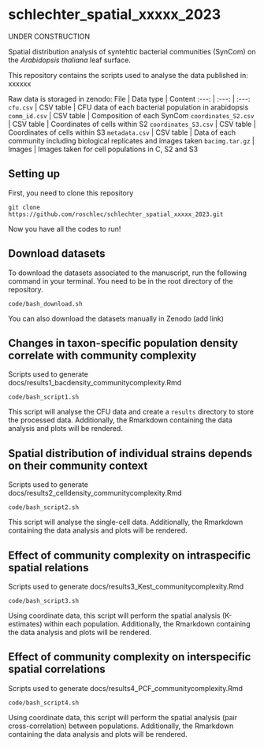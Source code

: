 # schlechter_spatial_xxxxx_2023

UNDER CONSTRUCTION

Spatial distribution analysis of syntehtic bacterial communities (SynCom) on the _Arabidopsis thaliana_ leaf surface.

This repository contains the scripts used to analyse the data published in: xxxxxx 

Raw data is storaged in zenodo:
File | Data type | Content
:---: | :---: | :---:
`cfu.csv` | CSV table | CFU data of each bacterial population in arabidopsis
`comm_id.csv` | CSV table | Composition of each SynCom
`coordinates_S2.csv` | CSV table | Coordinates of cells within S2
`coordinates_S3.csv` | CSV table | Coordinates of cells within S3
`metadata.csv` | CSV table | Data of each community including biological replicates and images taken
`bacimg.tar.gz` | Images | Images taken for cell populations in C, S2 and S3

## Setting up 
First, you need to clone this repository
```
git clone https://github.com/roschlec/schlechter_spatial_xxxxx_2023.git
```
Now you have all the codes to run!

## Download datasets
To download the datasets associated to the manuscript, run the following command in your terminal. You need to be in the root directory of the repository.

```
code/bash_download.sh
```

You can also download the datasets manually in Zenodo (add link)

## Changes in taxon-specific population density correlate with community complexity
Scripts used to generate docs/results1_bacdensity_communitycomplexity.Rmd
```
code/bash_script1.sh
```
This script will analyse the CFU data and create a `results` directory to store the processed data.
Additionally, the Rmarkdown containing the data analysis and plots will be rendered.

## Spatial distribution of individual strains depends on their community context
Scripts used to generate docs/results2_celldensity_communitycomplexity.Rmd
```
code/bash_script2.sh
```
This script will analyse the single-cell data. Additionally, the Rmarkdown containing the data analysis and plots will be rendered.

## Effect of community complexity on intraspecific spatial relations
Scripts used to generate docs/results3_Kest_communitycomplexity.Rmd
```
code/bash_script3.sh
```
Using coordinate data, this script will perform the spatial analysis (K-estimates) within each population. Additionally, the Rmarkdown containing the data analysis and plots will be rendered.

## Effect of community complexity on interspecific spatial correlations
Scripts used to generate docs/results4_PCF_communitycomplexity.Rmd
```
code/bash_script4.sh
```
Using coordinate data, this script will perform the spatial analysis (pair cross-correlation) between populations. Additionally, the Rmarkdown containing the data analysis and plots will be rendered.
